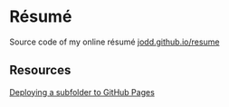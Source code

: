 # Résumé

Source code of my online résumé [jodd.github.io/resume](https://jodd.github.io/resume/)

## Resources

[Deploying a subfolder to GitHub Pages](https://gist.github.com/cobyism/4730490#gistcomment-1800932)